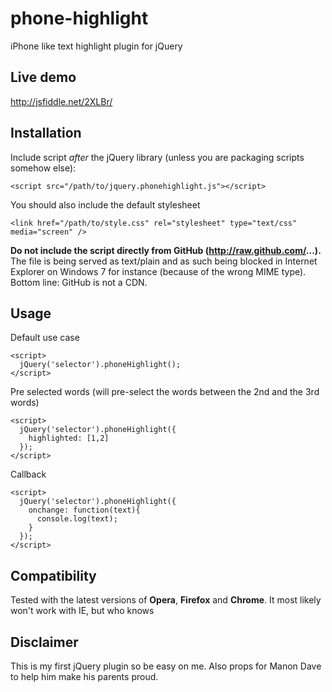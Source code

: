 phone-highlight
===============

iPhone like text highlight plugin for jQuery


## Live demo

http://jsfiddle.net/2XLBr/


## Installation

Include script *after* the jQuery library (unless you are packaging scripts somehow else):

    <script src="/path/to/jquery.phonehighlight.js"></script>
    
You should also include the default stylesheet

    <link href="/path/to/style.css" rel="stylesheet" type="text/css" media="screen" />

**Do not include the script directly from GitHub (http://raw.github.com/...).** The file is being served as text/plain and as such being blocked
in Internet Explorer on Windows 7 for instance (because of the wrong MIME type). Bottom line: GitHub is not a CDN.


## Usage

Default use case

    <script>
      jQuery('selector').phoneHighlight();
    </script>
    
Pre selected words (will pre-select the words between the 2nd and the 3rd words)

    <script>
      jQuery('selector').phoneHighlight({
        highlighted: [1,2]
      });
    </script>
    
Callback

    <script>
      jQuery('selector').phoneHighlight({
        onchange: function(text){
          console.log(text);
        }
      });
    </script>


## Compatibility

Tested with the latest versions of **Opera**, **Firefox** and **Chrome**. It most likely won't work with IE, but who knows

## Disclaimer

This is my first jQuery plugin so be easy on me. Also props for Manon Dave to help him make his parents proud.
